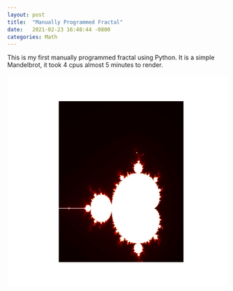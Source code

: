 ```yaml
---
layout: post
title:  "Manually Programmed Fractal"
date:   2021-02-23 16:48:44 -0800
categories: Math
---
```

This is my first manually programmed fractal using Python. It is a simple Mandelbrot, it took 4 cpus almost 5 minutes to render.<br><br>
<img src="../images/Mandelbrot_1.png" width="640" height="480" alt=""><br clear="all">

 
